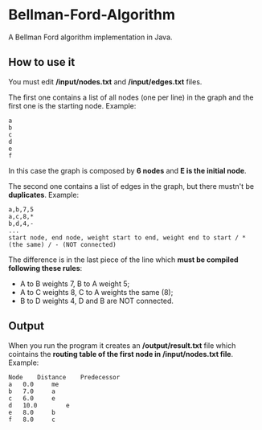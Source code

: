 # Bellman-Ford-Algorithm
A Bellman Ford algorithm implementation in Java.

## How to use it
You must edit **/input/nodes.txt** and **/input/edges.txt** files.

The first one contains a list of all nodes (one per line) in the graph and the first one is the starting node. Example:
```
a
b
c
d
e
f
```
In this case the graph is composed by **6 nodes** and **E is the initial node**.

The second one contains a list of edges in the graph, but there mustn't be **duplicates**. Example:
```
a,b,7,5
a,c,8,*
b,d,4,-
...
start node, end node, weight start to end, weight end to start / * (the same) / - (NOT connected)
```
The difference is in the last piece of the line which **must be compiled following these rules**:
* A to B weights 7, B to A weight 5;
* A to C weights 8, C to A weights the same (8);
* B to D weights 4, D and B are NOT connected.

## Output
When you run the program it creates an **/output/result.txt** file which cointains the **routing table of the first node in /input/nodes.txt file**. Example:
```
Node	Distance	Predecessor
a	0.0		me
b	7.0		a
c	6.0		e
d	10.0		e
e	8.0		b
f	8.0		c
```
